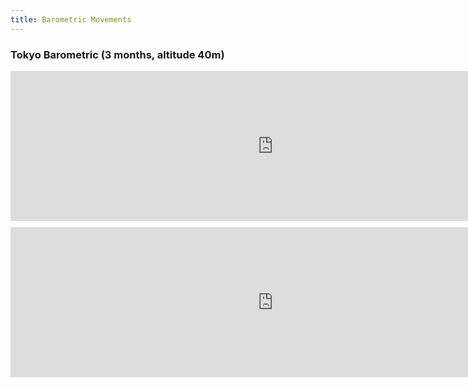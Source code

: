 ```yaml
---
title: Barometric Movements
---
```


### Tokyo Barometric (3 months, altitude 40m)
<div style="height:250px;">
<iframe src="https://thingspeak.com/apps/matlab_visualizations/211839?width=1500&height=400" width="1400" height="400" frameborder="0" style="transform:scale(0.6);transform-origin:top left;"></iframe>
</div>
<div style="height:250px;">
<iframe src="https://thingspeak.com/apps/matlab_visualizations/386781?width=1500&height=400" width="1400" height="400" frameborder="0" style="transform:scale(0.6);transform-origin:top left;"></iframe>
</div>
